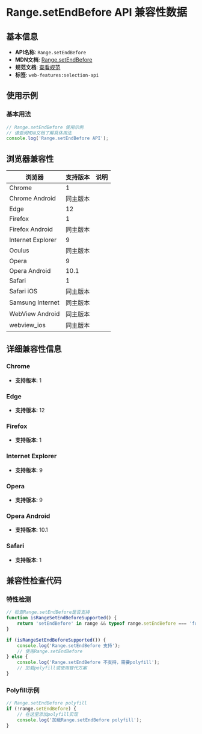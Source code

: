 # Range.setEndBefore API 兼容性数据

## 基本信息

- **API名称**: `Range.setEndBefore`
- **MDN文档**: [Range.setEndBefore](https://developer.mozilla.org/docs/Web/API/Range/setEndBefore)
- **规范文档**: [查看规范](https://dom.spec.whatwg.org/#dom-range-setendbefore)
- **标签**: `web-features:selection-api`

## 使用示例

### 基本用法

```javascript
// Range.setEndBefore 使用示例
// 请查阅MDN文档了解具体用法
console.log('Range.setEndBefore API');
```

## 浏览器兼容性

| 浏览器 | 支持版本 | 说明 |
|--------|----------|------|
| Chrome | 1 |  |
| Chrome Android | 同主版本 |  |
| Edge | 12 |  |
| Firefox | 1 |  |
| Firefox Android | 同主版本 |  |
| Internet Explorer | 9 |  |
| Oculus | 同主版本 |  |
| Opera | 9 |  |
| Opera Android | 10.1 |  |
| Safari | 1 |  |
| Safari iOS | 同主版本 |  |
| Samsung Internet | 同主版本 |  |
| WebView Android | 同主版本 |  |
| webview_ios | 同主版本 |  |

## 详细兼容性信息

### Chrome

- **支持版本**: 1

### Edge

- **支持版本**: 12

### Firefox

- **支持版本**: 1

### Internet Explorer

- **支持版本**: 9

### Opera

- **支持版本**: 9

### Opera Android

- **支持版本**: 10.1

### Safari

- **支持版本**: 1

## 兼容性检查代码

### 特性检测

```javascript
// 检查Range.setEndBefore是否支持
function isRangeSetEndBeforeSupported() {
    return 'setEndBefore' in range && typeof range.setEndBefore === 'function';
}

if (isRangeSetEndBeforeSupported()) {
    console.log('Range.setEndBefore 支持');
    // 使用Range.setEndBefore
} else {
    console.log('Range.setEndBefore 不支持，需要polyfill');
    // 加载polyfill或使用替代方案
}
```

### Polyfill示例

```javascript
// Range.setEndBefore polyfill
if (!range.setEndBefore) {
    // 在这里添加polyfill实现
    console.log('加载Range.setEndBefore polyfill');
}
```


